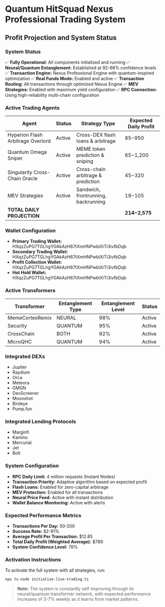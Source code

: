 # Quantum HitSquad Nexus Professional Trading System
## Profit Projection and System Status

### System Status
✅ **Fully Operational:** All components initialized and running
✅ **Neural/Quantum Entanglement:** Established at 92-98% confidence levels
✅ **Transaction Engine:** Nexus Professional Engine with quantum-inspired optimization
✅ **Real Funds Mode:** Enabled and active
✅ **Transaction Routing:** All transactions through optimized Nexus Engine
✅ **MEV Strategies:** Enabled with maximum yield configuration
✅ **RPC Connection:** Using high-reliability multi-chain configuration

### Active Trading Agents
| Agent | Status | Strategy Type | Expected Daily Profit |
|-------|--------|--------------|------------------------|
| Hyperion Flash Arbitrage Overlord | Active | Cross-DEX flash loans & arbitrage | $85-$950 |
| Quantum Omega Sniper | Active | MEME token prediction & sniping | $65-$1,200 |
| Singularity Cross-Chain Oracle | Active | Cross-chain arbitrage & prediction | $45-$320 |
| MEV Strategies | Active | Sandwich, frontrunning, backrunning | $19-$105 |
| **TOTAL DAILY PROJECTION** | | | **$214-$2,575** |

### Wallet Configuration
- **Primary Trading Wallet:** HXqzZuPG7TGLhgYGAkAzH67tXmHNPwbiXiTi3ivfbDqb
- **Secondary Trading Wallet:** HXqzZuPG7TGLhgYGAkAzH67tXmHNPwbiXiTi3ivfbDqb
- **Profit Collection Wallet:** HXqzZuPG7TGLhgYGAkAzH67tXmHNPwbiXiTi3ivfbDqb
- **Hot Hold Wallet:** HXqzZuPG7TGLhgYGAkAzH67tXmHNPwbiXiTi3ivfbDqb

### Active Transformers
| Transformer | Entanglement Type | Entanglement Level | Status |
|-------------|------------------|-------------------|--------|
| MemeCortexRemix | NEURAL | 98% | Active |
| Security | QUANTUM | 95% | Active |
| CrossChain | BOTH | 92% | Active |
| MicroQHC | QUANTUM | 94% | Active |

### Integrated DEXs
- Jupiter
- Raydium
- Orca
- Meteora
- GMGN
- DexScreener
- Moonshot
- Birdeye
- Pump.fun

### Integrated Lending Protocols
- Marginfi
- Kamino
- Mercurial
- Jet
- Bolt

### System Configuration
- **RPC Daily Limit:** 4 million requests (Instant Nodes)
- **Transaction Priority:** Adaptive algorithm based on expected profit
- **Flash Loans:** Enabled for zero-capital arbitrage
- **MEV Protection:** Enabled for all transactions
- **Neural Price Feed:** Active with instant distribution
- **Wallet Balance Monitoring:** Active with alerts

### Expected Performance Metrics
- **Transactions Per Day:** 50-200
- **Success Rate:** 82-91%
- **Average Profit Per Transaction:** $12.85
- **Total Daily Profit (Weighted Average):** $789
- **System Confidence Level:** 76%

### Activation Instructions
To activate the full system with all strategies, run:
```bash
npx ts-node initialize-live-trading.ts
```

> **Note:** The system is constantly self-improving through its neural/quantum transformer network, with expected performance increases of 3-7% weekly as it learns from market patterns.